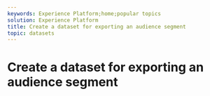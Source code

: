 ```yaml
---
keywords: Experience Platform;home;popular topics
solution: Experience Platform
title: Create a dataset for exporting an audience segment
topic: datasets
---
```


# Create a dataset for exporting an audience segment